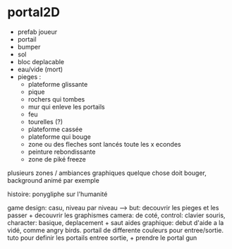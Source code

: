 # portal2D

- prefab joueur
- portail 
- bumper
- sol
- bloc deplacable
- eau/vide (mort)
- pieges : 
  - plateforme glissante
  - pique
  - rochers qui tombes
  - mur qui enleve les portails
  - feu
  - tourelles (?)
  - plateforme cassée
  - plateforme qui bouge
  - zone ou des fleches sont lancés toute les x econdes
  - peinture rebondissante
  - zone de piké freeze
  
plusieurs zones / ambiances graphiques
quelque chose doit bouger, background animé par exemple

histoire: ponygliphe sur l'humanité

game design:
 casu, niveau par niveau --> but: decouvrir les pieges et les passer + decouvrir les graphismes
 camera: de coté, control: clavier souris, character: basique, deplacement + saut
 aides graphique: debut d'aide a la vidé, comme angry birds. portail de differente couleurs pour entree/sortie. 
 tuto pour definir les portails entree sortie, + prendre le portal gun
 

